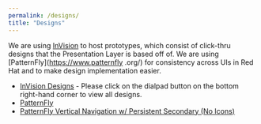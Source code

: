 ```yaml
---
permalink: /designs/
title: "Designs"
---
```


We are using [InVision](https://www.invisionapp.com/) to host prototypes, which consist of click-thru 
designs that the Presentation Layer is based off of. We are using [PatternFly](https://www.patternfly
.org/) for consistency across UIs in Red Hat and to make design implementation easier.

- [InVision Designs](https://redhat.invisionapp.com/share/VQ8UZ7PCE) - Please click on the dialpad button 
on the bottom right-hand corner to view all designs.
- [PatternFly](https://www.patternfly.org/)
- [PatternFly Vertical Navigation w/ Persistent Secondary (No Icons)](https://www.patternfly.org/pattern-library/navigation/vertical-navigation/vertical-navigation-without-icons.html#_)
